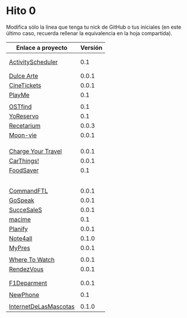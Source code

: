# Hito 0

Modifica sólo la línea que tenga tu nick de GitHub o tus iniciales (en este
último caso, recuerda rellenar la equivalencia en la hoja compartida).

| Enlace a proyecto                     | Versión |
| ------------------------------------- | ------- |
| <!-- Enlace de A M A M -->            |         |
| <!-- Enlace de A A W P -->            |         |
| [ActivityScheduler](https://github.com/khawla-k-banydomi/cloudcomputingrepo) | 0.1 |
| <!-- Enlace de B M A -->              |         |
| <!-- Enlace de B A F H -->            |         |
| [Dulce Arte](https://github.com/Kevincamp/Mi-Dulce-Arte)    | 0.0.1 |
| [CineTickets](https://github.com/mcarmona99/CineTickets) |  0.0.1  |
| [PlayMe](https://github.com/Jumacasni/PlayMe)   | 0.1     |
| <!-- Enlace de D L V H J L -->        |         |
| [OSTfind](https://github.com/jlgallego99/OSTfind) | 0.1 |
|[YoReservo](https://github.com/migueg/CC-Proyecto-21-22)  | 0.1 |
|[Recetarium](https://github.com/jcgq/MII_CC_UGR) |  0.0.3  |
| [Moon-vie](https://github.com/LCinder/Moon-vie) | 0.0.1 |
| <!-- Enlace de J M -->                |         |
| <!-- Enlace de K Z -->                |         |
| <!-- Enlace de L S A E -->            |         |
| [Charge Your Travel](https://github.com/DomingoLopez/Charge-Your-Travel) | 0.0.1  |
| [CarThings!](https://github.com/MenaBarrera/CC_21_22)       |    0.0.1     |
| [FoodSaver](https://github.com/Mil4n0r/CC2021) | 0.1 |
| <!-- Enlace de N M D -->              |         |
| <!-- Enlace de N N -->                |         |
| <!-- Enlace de O T M -->              |         |
| <!-- Enlace de P S S L -->            |         |
| <!-- Enlace de P A S -->              |         |
| [CommandFTL](https://github.com/Anglepi/CommandFTL)           |  0.0.1    |
| [GoSpeak](https://github.com/opolovynka/GoSpeak) | 0.0.1 |
| [SucceSaleS](https://github.com/Samius1/SucceSaleS)           |  0.0.1    |
| [macime](https://github.com/soyjorgeprg/macime)        |   0.1      |
| [Planify](https://github.com/Palinkara/Planify)    |   0.0.1    |
| [Note4all](https://github.com/FernandoRoldan93/note4all) | 0.1.0 |
| [MyPres](https://github.com/JruizD16/CC-JR-2021)         | 0.0.1        |
| <!-- Enlace de S D L C J -->          |         |
| [Where To Watch](https://github.com/Josalmer/where-to-watch) | 0.0.1 |
| [RendezVous](https://github.com/ajalba/rendezvous) | 0.0.1 |
| <!-- Enlace de S M C -->              |         |
| <!-- Enlace de S V L E -->            |         |
| [F1Deparment](https://github.com/Nastard/F1Deparment) | 0.0.1 |
| <!-- Enlace de T R C -->              |         |
|[NewPhone](https://github.com/vtt0001/NewPhone) | 0.1 |
| <!-- Enlace de ccvaillant1992 -->     |         |
|[InternetDeLasMascotas](https://github.com/ccvaillant1992/InternetDeLasMascotas)| 0.1.0 |
